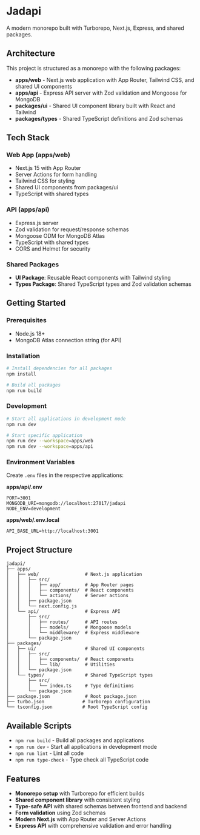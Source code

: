 # Jadapi

A modern monorepo built with Turborepo, Next.js, Express, and shared packages.

## Architecture

This project is structured as a monorepo with the following packages:

- **apps/web** - Next.js web application with App Router, Tailwind CSS, and shared UI components
- **apps/api** - Express API server with Zod validation and Mongoose for MongoDB
- **packages/ui** - Shared UI component library built with React and Tailwind
- **packages/types** - Shared TypeScript definitions and Zod schemas

## Tech Stack

### Web App (apps/web)
- Next.js 15 with App Router
- Server Actions for form handling
- Tailwind CSS for styling
- Shared UI components from packages/ui
- TypeScript with shared types

### API (apps/api)
- Express.js server
- Zod validation for request/response schemas
- Mongoose ODM for MongoDB Atlas
- TypeScript with shared types
- CORS and Helmet for security

### Shared Packages
- **UI Package**: Reusable React components with Tailwind styling
- **Types Package**: Shared TypeScript types and Zod validation schemas

## Getting Started

### Prerequisites
- Node.js 18+
- MongoDB Atlas connection string (for API)

### Installation

```bash
# Install dependencies for all packages
npm install

# Build all packages
npm run build
```

### Development

```bash
# Start all applications in development mode
npm run dev

# Start specific application
npm run dev --workspace=apps/web
npm run dev --workspace=apps/api
```

### Environment Variables

Create `.env` files in the respective applications:

**apps/api/.env**
```
PORT=3001
MONGODB_URI=mongodb://localhost:27017/jadapi
NODE_ENV=development
```

**apps/web/.env.local**
```
API_BASE_URL=http://localhost:3001
```

## Project Structure

```
jadapi/
├── apps/
│   ├── web/                 # Next.js application
│   │   ├── src/
│   │   │   ├── app/         # App Router pages
│   │   │   ├── components/  # React components
│   │   │   └── actions/     # Server actions
│   │   ├── package.json
│   │   └── next.config.js
│   └── api/                 # Express API
│       ├── src/
│       │   ├── routes/      # API routes
│       │   ├── models/      # Mongoose models
│       │   └── middleware/  # Express middleware
│       └── package.json
├── packages/
│   ├── ui/                  # Shared UI components
│   │   ├── src/
│   │   │   ├── components/  # React components
│   │   │   └── lib/         # Utilities
│   │   └── package.json
│   └── types/               # Shared TypeScript types
│       ├── src/
│       │   └── index.ts     # Type definitions
│       └── package.json
├── package.json             # Root package.json
├── turbo.json              # Turborepo configuration
└── tsconfig.json           # Root TypeScript config
```

## Available Scripts

- `npm run build` - Build all packages and applications
- `npm run dev` - Start all applications in development mode
- `npm run lint` - Lint all code
- `npm run type-check` - Type check all TypeScript code

## Features

- **Monorepo setup** with Turborepo for efficient builds
- **Shared component library** with consistent styling
- **Type-safe API** with shared schemas between frontend and backend
- **Form validation** using Zod schemas
- **Modern Next.js** with App Router and Server Actions
- **Express API** with comprehensive validation and error handling